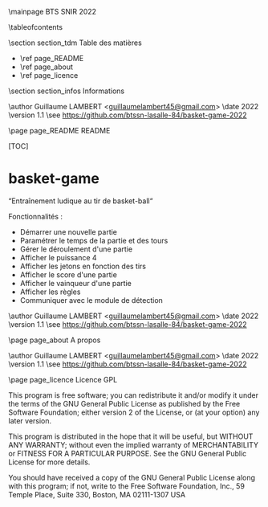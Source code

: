 \mainpage BTS SNIR 2022

\tableofcontents

\section section_tdm Table des matières
- \ref page_README
- \ref page_about
- \ref page_licence

\section section_infos Informations

\author Guillaume LAMBERT <<guillaumelambert45@gmail.com>>
\date 2022
\version 1.1
\see https://github.com/btssn-lasalle-84/basket-game-2022


\page page_README README

[TOC]

# basket-game

“Entraînement ludique au tir de basket-ball“

Fonctionnalités :

- Démarrer une nouvelle partie
- Paramétrer le temps de la partie et des tours
- Gérer le déroulement d'une partie
- Afficher le puissance 4
- Afficher les jetons en fonction des tirs
- Afficher le score d'une partie
- Afficher le vainqueur d'une partie
- Afficher les règles
- Communiquer avec le module de détection

\author Guillaume LAMBERT <<guillaumelambert45@gmail.com>>
\date 2022
\version 1.1
\see https://github.com/btssn-lasalle-84/basket-game-2022


\page page_about A propos

\author Guillaume LAMBERT <<guillaumelambert45@gmail.com>>
\date 2022
\version 1.1
\see https://github.com/btssn-lasalle-84/basket-game-2022


\page page_licence Licence GPL

This program is free software; you can redistribute it and/or modify
it under the terms of the GNU General Public License as published by
the Free Software Foundation; either version 2 of the License, or
(at your option) any later version.

This program is distributed in the hope that it will be useful,
but WITHOUT ANY WARRANTY; without even the implied warranty of
MERCHANTABILITY or FITNESS FOR A PARTICULAR PURPOSE. See the
GNU General Public License for more details.

You should have received a copy of the GNU General Public License
along with this program; if not, write to the Free Software
Foundation, Inc., 59 Temple Place, Suite 330, Boston, MA 02111-1307 USA
